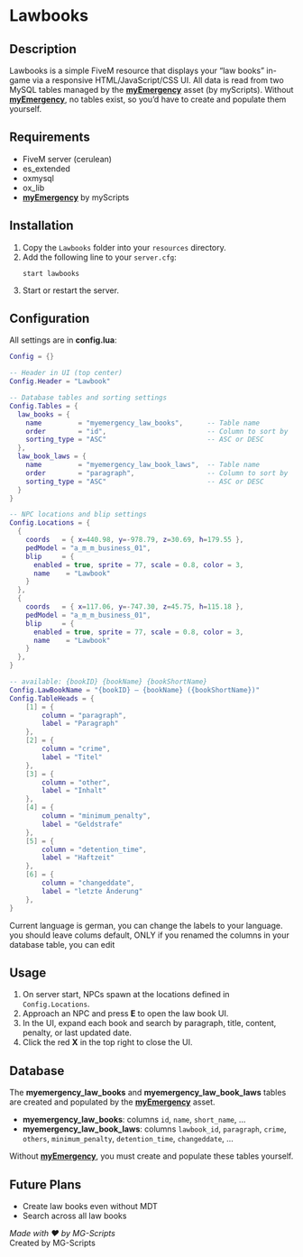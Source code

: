 # Lawbooks

## Description

Lawbooks is a simple FiveM resource that displays your “law books” in-game via a responsive HTML/JavaScript/CSS UI. All data is read from two MySQL tables managed by the [**myEmergency**](https://shop.myscripts.eu/) asset (by myScripts). Without [**myEmergency**](https://shop.myscripts.eu/), no tables exist, so you’d have to create and populate them yourself.

## Requirements

- FiveM server (cerulean)
- es_extended
- oxmysql
- ox_lib
- [**myEmergency**](https://shop.myscripts.eu/) by myScripts

## Installation

1. Copy the `Lawbooks` folder into your `resources` directory.
2. Add the following line to your `server.cfg`:
   ```
   start lawbooks
   ```
3. Start or restart the server.

## Configuration

All settings are in **config.lua**:

```lua
Config = {}

-- Header in UI (top center)
Config.Header = "Lawbook"

-- Database tables and sorting settings
Config.Tables = {
  law_books = {
    name         = "myemergency_law_books",      -- Table name
    order        = "id",                         -- Column to sort by
    sorting_type = "ASC"                         -- ASC or DESC
  },
  law_book_laws = {
    name         = "myemergency_law_book_laws",  -- Table name
    order        = "paragraph",                  -- Column to sort by
    sorting_type = "ASC"                         -- ASC or DESC
  }
}

-- NPC locations and blip settings
Config.Locations = {
  {
    coords   = { x=440.98, y=-978.79, z=30.69, h=179.55 },
    pedModel = "a_m_m_business_01",
    blip     = {
      enabled = true, sprite = 77, scale = 0.8, color = 3,
      name    = "Lawbook"
    }
  },
  {
    coords   = { x=117.06, y=-747.30, z=45.75, h=115.18 },
    pedModel = "a_m_m_business_01",
    blip     = {
      enabled = true, sprite = 77, scale = 0.8, color = 3,
      name    = "Lawbook"
    }
  },
}

-- available: {bookID} {bookName} {bookShortName}
Config.LawBookName = "{bookID} – {bookName} ({bookShortName})"
Config.TableHeads = {
    [1] = {
        column = "paragraph",
        label = "Paragraph"
    },
    [2] = {
        column = "crime",
        label = "Titel"
    },
    [3] = {
        column = "other",
        label = "Inhalt"
    },
    [4] = {
        column = "minimum_penalty",
        label = "Geldstrafe"
    },
    [5] = {
        column = "detention_time",
        label = "Haftzeit"
    },
    [6] = {
        column = "changeddate",
        label = "letzte Änderung"
    },
}
```
Current language is german, you can change the labels to your language. you should leave colums default, ONLY if you renamed the columns in your database table, you can edit

## Usage

1. On server start, NPCs spawn at the locations defined in `Config.Locations`.
2. Approach an NPC and press **E** to open the law book UI.
3. In the UI, expand each book and search by paragraph, title, content, penalty, or last updated date.
4. Click the red **X** in the top right to close the UI.

## Database

The **myemergency_law_books** and **myemergency_law_book_laws** tables are created and populated by the [**myEmergency**](https://shop.myscripts.eu/) asset.
- **myemergency_law_books**: columns `id`, `name`, `short_name`, …
- **myemergency_law_book_laws**: columns `lawbook_id`, `paragraph`, `crime`, `others`, `minimum_penalty`, `detention_time`, `changeddate`, …

Without [**myEmergency**](https://shop.myscripts.eu/), you must create and populate these tables yourself.

## Future Plans

- Create law books even without MDT
- Search across all law books

*Made with ❤ by MG-Scripts*  
Created by MG-Scripts
